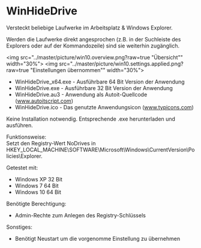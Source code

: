 ﻿# WinHideDrive
Versteckt beliebige Laufwerke im Arbeitsplatz &amp; Windows Explorer. 

Werden die Laufwerke direkt angesprochen (z.B. in der Suchleiste des Explorers oder auf der Kommandozeile) sind sie weiterhin zugänglich.

<img src="../master/picture/win10.overview.png?raw=true "Übersicht"" width="30%"></img> <img src="../master/picture/win10.settings.applied.png?raw=true "Einstellungen übernommen"" width="30%"></img> 

- WinHideDrive_x64.exe - Ausführbare 64 Bit Version der Anwendung
- WinHideDrive.exe - Ausführbare 32 Bit Version der Anwendung
- WinHideDrive.au3 - Anwendung als Autoit-Quellcode (www.autoitscript.com)
- WinHideDrive.ico - Das genutzte Anwendungsicon (www.typicons.com)	

Keine Installation notwendig. Entsprechende .exe herunterladen und ausführen.

Funktionsweise:<br>Setzt den Registry-Wert NoDrives in<br>HKEY_LOCAL_MACHINE\SOFTWARE\Microsoft\Windows\CurrentVersion\Policies\Explorer.

Getestet mit:
- Windows XP 32 Bit
- Windows 7 64 Bit 
- Windows 10 64 Bit


Benötigte Berechtigung:
- Admin-Rechte zum Anlegen des Registry-Schlüssels

Sonstiges:
- Benötigt Neustart um die vorgenomme Einstellung zu übernehmen
